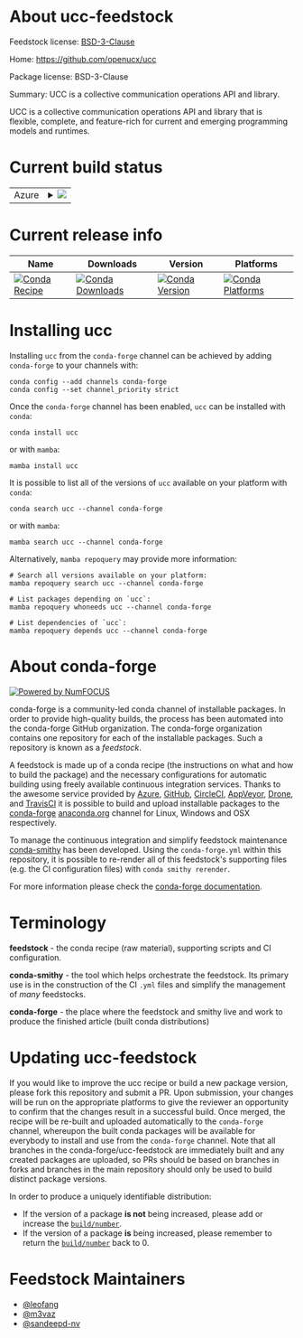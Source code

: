 About ucc-feedstock
===================

Feedstock license: [BSD-3-Clause](https://github.com/conda-forge/ucc-feedstock/blob/main/LICENSE.txt)

Home: https://github.com/openucx/ucc

Package license: BSD-3-Clause

Summary: UCC is a collective communication operations API and library.

UCC is a collective communication operations API and library that is
flexible, complete, and feature-rich for current and emerging
programming models and runtimes.


Current build status
====================


<table>
    
  <tr>
    <td>Azure</td>
    <td>
      <details>
        <summary>
          <a href="https://dev.azure.com/conda-forge/feedstock-builds/_build/latest?definitionId=22261&branchName=main">
            <img src="https://dev.azure.com/conda-forge/feedstock-builds/_apis/build/status/ucc-feedstock?branchName=main">
          </a>
        </summary>
        <table>
          <thead><tr><th>Variant</th><th>Status</th></tr></thead>
          <tbody><tr>
              <td>linux_64_c_compiler_version11cuda_compilernvcccuda_compiler_version11.8cxx_compiler_version11</td>
              <td>
                <a href="https://dev.azure.com/conda-forge/feedstock-builds/_build/latest?definitionId=22261&branchName=main">
                  <img src="https://dev.azure.com/conda-forge/feedstock-builds/_apis/build/status/ucc-feedstock?branchName=main&jobName=linux&configuration=linux%20linux_64_c_compiler_version11cuda_compilernvcccuda_compiler_version11.8cxx_compiler_version11" alt="variant">
                </a>
              </td>
            </tr><tr>
              <td>linux_64_c_compiler_version13cuda_compilercuda-nvcccuda_compiler_version12.8cxx_compiler_version13</td>
              <td>
                <a href="https://dev.azure.com/conda-forge/feedstock-builds/_build/latest?definitionId=22261&branchName=main">
                  <img src="https://dev.azure.com/conda-forge/feedstock-builds/_apis/build/status/ucc-feedstock?branchName=main&jobName=linux&configuration=linux%20linux_64_c_compiler_version13cuda_compilercuda-nvcccuda_compiler_version12.8cxx_compiler_version13" alt="variant">
                </a>
              </td>
            </tr><tr>
              <td>linux_aarch64_c_compiler_version11cuda_compilernvcccuda_compiler_version11.8cxx_compiler_version11</td>
              <td>
                <a href="https://dev.azure.com/conda-forge/feedstock-builds/_build/latest?definitionId=22261&branchName=main">
                  <img src="https://dev.azure.com/conda-forge/feedstock-builds/_apis/build/status/ucc-feedstock?branchName=main&jobName=linux&configuration=linux%20linux_aarch64_c_compiler_version11cuda_compilernvcccuda_compiler_version11.8cxx_compiler_version11" alt="variant">
                </a>
              </td>
            </tr><tr>
              <td>linux_aarch64_c_compiler_version13cuda_compilercuda-nvcccuda_compiler_version12.8cxx_compiler_version13</td>
              <td>
                <a href="https://dev.azure.com/conda-forge/feedstock-builds/_build/latest?definitionId=22261&branchName=main">
                  <img src="https://dev.azure.com/conda-forge/feedstock-builds/_apis/build/status/ucc-feedstock?branchName=main&jobName=linux&configuration=linux%20linux_aarch64_c_compiler_version13cuda_compilercuda-nvcccuda_compiler_version12.8cxx_compiler_version13" alt="variant">
                </a>
              </td>
            </tr>
          </tbody>
        </table>
      </details>
    </td>
  </tr>
</table>

Current release info
====================

| Name | Downloads | Version | Platforms |
| --- | --- | --- | --- |
| [![Conda Recipe](https://img.shields.io/badge/recipe-ucc-green.svg)](https://anaconda.org/conda-forge/ucc) | [![Conda Downloads](https://img.shields.io/conda/dn/conda-forge/ucc.svg)](https://anaconda.org/conda-forge/ucc) | [![Conda Version](https://img.shields.io/conda/vn/conda-forge/ucc.svg)](https://anaconda.org/conda-forge/ucc) | [![Conda Platforms](https://img.shields.io/conda/pn/conda-forge/ucc.svg)](https://anaconda.org/conda-forge/ucc) |

Installing ucc
==============

Installing `ucc` from the `conda-forge` channel can be achieved by adding `conda-forge` to your channels with:

```
conda config --add channels conda-forge
conda config --set channel_priority strict
```

Once the `conda-forge` channel has been enabled, `ucc` can be installed with `conda`:

```
conda install ucc
```

or with `mamba`:

```
mamba install ucc
```

It is possible to list all of the versions of `ucc` available on your platform with `conda`:

```
conda search ucc --channel conda-forge
```

or with `mamba`:

```
mamba search ucc --channel conda-forge
```

Alternatively, `mamba repoquery` may provide more information:

```
# Search all versions available on your platform:
mamba repoquery search ucc --channel conda-forge

# List packages depending on `ucc`:
mamba repoquery whoneeds ucc --channel conda-forge

# List dependencies of `ucc`:
mamba repoquery depends ucc --channel conda-forge
```


About conda-forge
=================

[![Powered by
NumFOCUS](https://img.shields.io/badge/powered%20by-NumFOCUS-orange.svg?style=flat&colorA=E1523D&colorB=007D8A)](https://numfocus.org)

conda-forge is a community-led conda channel of installable packages.
In order to provide high-quality builds, the process has been automated into the
conda-forge GitHub organization. The conda-forge organization contains one repository
for each of the installable packages. Such a repository is known as a *feedstock*.

A feedstock is made up of a conda recipe (the instructions on what and how to build
the package) and the necessary configurations for automatic building using freely
available continuous integration services. Thanks to the awesome service provided by
[Azure](https://azure.microsoft.com/en-us/services/devops/), [GitHub](https://github.com/),
[CircleCI](https://circleci.com/), [AppVeyor](https://www.appveyor.com/),
[Drone](https://cloud.drone.io/welcome), and [TravisCI](https://travis-ci.com/)
it is possible to build and upload installable packages to the
[conda-forge](https://anaconda.org/conda-forge) [anaconda.org](https://anaconda.org/)
channel for Linux, Windows and OSX respectively.

To manage the continuous integration and simplify feedstock maintenance
[conda-smithy](https://github.com/conda-forge/conda-smithy) has been developed.
Using the ``conda-forge.yml`` within this repository, it is possible to re-render all of
this feedstock's supporting files (e.g. the CI configuration files) with ``conda smithy rerender``.

For more information please check the [conda-forge documentation](https://conda-forge.org/docs/).

Terminology
===========

**feedstock** - the conda recipe (raw material), supporting scripts and CI configuration.

**conda-smithy** - the tool which helps orchestrate the feedstock.
                   Its primary use is in the construction of the CI ``.yml`` files
                   and simplify the management of *many* feedstocks.

**conda-forge** - the place where the feedstock and smithy live and work to
                  produce the finished article (built conda distributions)


Updating ucc-feedstock
======================

If you would like to improve the ucc recipe or build a new
package version, please fork this repository and submit a PR. Upon submission,
your changes will be run on the appropriate platforms to give the reviewer an
opportunity to confirm that the changes result in a successful build. Once
merged, the recipe will be re-built and uploaded automatically to the
`conda-forge` channel, whereupon the built conda packages will be available for
everybody to install and use from the `conda-forge` channel.
Note that all branches in the conda-forge/ucc-feedstock are
immediately built and any created packages are uploaded, so PRs should be based
on branches in forks and branches in the main repository should only be used to
build distinct package versions.

In order to produce a uniquely identifiable distribution:
 * If the version of a package **is not** being increased, please add or increase
   the [``build/number``](https://docs.conda.io/projects/conda-build/en/latest/resources/define-metadata.html#build-number-and-string).
 * If the version of a package **is** being increased, please remember to return
   the [``build/number``](https://docs.conda.io/projects/conda-build/en/latest/resources/define-metadata.html#build-number-and-string)
   back to 0.

Feedstock Maintainers
=====================

* [@leofang](https://github.com/leofang/)
* [@m3vaz](https://github.com/m3vaz/)
* [@sandeepd-nv](https://github.com/sandeepd-nv/)

